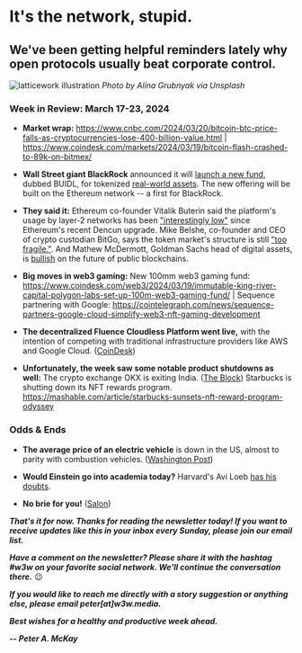 # It's the network, stupid.
## We've been getting helpful reminders lately why open protocols usually beat corporate control.

![latticework illustration](https://unsplash.com/photos/low-angle-photography-of-metal-structure-ZiQkhI7417A)
*Photo by Alina Grubnyak via Unsplash*

<!-- Riff ~450 words on protocol networks versus corporate networks, shouting out Dixon.

Transition to Apple and Ethereum news...

**Fortune reports** that the U.S. Securities and Exchange Commission has been [questioning companies](https://fortune.com/crypto/2024/03/20/sec-gary-gensler-ethereum-security-commodity-crypto-foundation/) building on Ethereum, with an eye toward possibly classifying the network's native ether token as a security under the Securities and Exchange Act of 1933.

Trasition out with allusion to product networks.

-->

### Week in Review: March 17-23, 2024

- **Market wrap:** https://www.cnbc.com/2024/03/20/bitcoin-btc-price-falls-as-cryptocurrencies-lose-400-billion-value.html | https://www.coindesk.com/markets/2024/03/19/bitcoin-flash-crashed-to-89k-on-bitmex/ <!-- Update Saturday -->

- **Wall Street giant BlackRock** announced it will [launch a new fund](https://decrypt.co/222694/blackrock-ethereum-fund-buidl), dubbed BUIDL, for tokenized [real-world assets](https://decrypt.co/222694/blackrock-ethereum-fund-buidl). The new offering will be built on the Ethereum network -- a first for BlackRock.

- **They said it:** Ethereum co-founder Vitalik Buterin said the platform's usage by layer-2 networks has been ["interestingly low"](https://decrypt.co/222767/ethereum-founder-vitalik-buterin-surprised-l2-usage-dencun) since Ethereum's recent Dencun upgrade. Mike Belshe, co-founder and CEO of crypto custodian BitGo, says the token market's structure is still ["too fragile."](https://www.theblock.co/post/284009/etf-custody-bitgo). And Mathew McDermott, Goldman Sachs head of digital assets, is [bullish](https://blockworks.co/news/goldman-sachs-future-public-blockchains) on the future of public blockchains.

- **Big moves in web3 gaming:** New 100mm web3 gaming fund: https://www.coindesk.com/web3/2024/03/19/immutable-king-river-capital-polygon-labs-set-up-100m-web3-gaming-fund/ | Sequence partnering with Google: https://cointelegraph.com/news/sequence-partners-google-cloud-simplify-web3-nft-gaming-development

- **The decentralized Fluence Cloudless Platform went live,** with the intention of competing with traditional infrastructure providers like AWS and Google Cloud. ([CoinDesk](https://www.coindesk.com/tech/2024/03/20/protocol-village/))

- **Unfortunately, the week saw some notable product shutdowns as well:** The crypto exchange OKX is exiting India. ([The Block](https://www.theblock.co/post/284003/crypto-exchange-okx-exiting-india))  Starbucks is shutting down its NFT rewards program. https://mashable.com/article/starbucks-sunsets-nft-reward-program-odyssey

### Odds & Ends

- **The average price of an electric vehicle** is down in the US, almost to parity with combustion vehicles. ([Washington Post](https://www.washingtonpost.com/climate-solutions/2024/03/18/electric-vehicle-price-drop/))

- **Would Einstein go into academia today?** Harvard's Avi Loeb [has his doubts](https://avi-loeb.medium.com/would-albert-einstein-end-up-in-academia-in-2024-5d7bf37a3e31).

- **No brie for you!** ([Salon](https://www.salon.com/2024/03/15/sacr-bleu-cheese-enthusiasts-are-mourning-the-possible-extinction-of-brie-cheese/))

_**That's it for now. Thanks for reading the newsletter today! If you want to receive updates like this in your inbox every Sunday, please join our email list.**_

_**Have a comment on the newsletter? Please share it with the hashtag #w3w on your favorite social network. We'll continue the conversation there.**_ 😉

_**If you would like to reach me directly with a story suggestion or anything else, please email peter[at]w3w.media.**_

_**Best wishes for a healthy and productive week ahead.**_  

_**-- Peter A. McKay**_  
